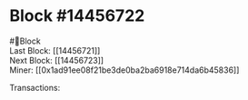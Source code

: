
Block #14456722
===============
  
#🧊Block  
Last Block: [[14456721]]  
Next Block: [[14456723]]  
Miner: [[0x1ad91ee08f21be3de0ba2ba6918e714da6b45836]]  

 Transactions:
